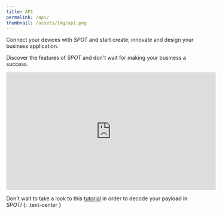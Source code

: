 ```yaml
---
title: API
permalink: /api/
thumbnail: /assets/img/api.png
---
```


Connect your devices with *SPOT* and start create, innovate and design your
business application.

Discover the features of *SPOT* and don't wait for making your business a success.

<iframe class="video-center" src="https://www.youtube.com/embed/sgj6WB-dDeY" frameborder="0" width="560" height="315">
</iframe>

Don't wait to take a look to this [tutorial](/assets/files/devkit_tutorial_decodage.pdf) in order to decode your payload in *SPOT!*
{: .text-center }
